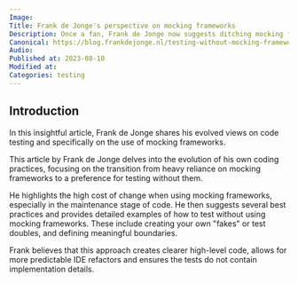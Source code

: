 ```yaml
---
Image: 
Title: Frank de Jonge's perspective on mocking frameworks
Description: Once a fan, Frank de Jonge now suggests ditching mocking frameworks for real implementations to simplify code testing.
Canonical: https://blog.frankdejonge.nl/testing-without-mocking-frameworks/
Audio:
Published at: 2023-08-10
Modified at: 
Categories: testing
---
```


## Introduction

In this insightful article, Frank de Jonge shares his evolved views on code testing and specifically on the use of mocking frameworks.

This article by Frank de Jonge delves into the evolution of his own coding practices, focusing on the transition from heavy reliance on mocking frameworks to a preference for testing without them.

He highlights the high cost of change when using mocking frameworks, especially in the maintenance stage of code. He then suggests several best practices and provides detailed examples of how to test without using mocking frameworks. These include creating your own "fakes" or test doubles, and defining meaningful boundaries.

Frank believes that this approach creates clearer high-level code, allows for more predictable IDE refactors and ensures the tests do not contain implementation details.

